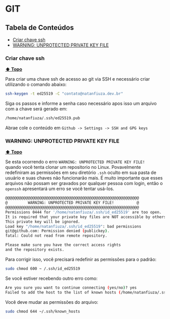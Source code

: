 # GIT

## Tabela de Conteúdos
  
- [Criar chave ssh](#criar-chave-ssh)
- [WARNING: UNPROTECTED PRIVATE KEY FILE](#warning-unprotected-private-key-file)
  

### Criar chave ssh 
**[⬆ Topo](#tabela-de-conteúdos)**

Para criar uma chave ssh de acesso ao git via SSH e necessário criar utilizando o comando abaixo:

```bash
ssh-keygen -t ed25519 -C "contato@natanfiuza.dev.br"
```
Siga os passos e informe a senha caso necessário apos isso um arquivo com a chave será gerado em:
```bash
/home/natanfiuza/.ssh/ed25519.pub
```
Abrae cole o conteúdo em `Github -> Settings -> SSH and GPG keys`  

### WARNING: UNPROTECTED PRIVATE KEY FILE
**[⬆ Topo](#tabela-de-conteúdos)**

Se esta ocorrendo o erro ` WARNING: UNPROTECTED PRIVATE KEY FILE!   ` quando você tenta clonar um repositorio no Linux.
Povavelmente redefiniram as permissões em seu diretório `.ssh` oculto em sua pasta de usuário e suas chaves não funcionarão mais. É muito importante que esses arquivos não possam ser gravados por qualquer pessoa com login, então o `openssh` apresentará um erro se você tentar usá-los.

```bash
@@@@@@@@@@@@@@@@@@@@@@@@@@@@@@@@@@@@@@@@@@@@@@@@@@@@@@@@@@@
@         WARNING: UNPROTECTED PRIVATE KEY FILE!          @
@@@@@@@@@@@@@@@@@@@@@@@@@@@@@@@@@@@@@@@@@@@@@@@@@@@@@@@@@@@
Permissions 0444 for '/home/natanfiuza/.ssh/id_ed25519' are too open.
It is required that your private key files are NOT accessible by others.
This private key will be ignored.
Load key "/home/natanfiuza/.ssh/id_ed25519": bad permissions
git@github.com: Permission denied (publickey).
fatal: Could not read from remote repository.

Please make sure you have the correct access rights
and the repository exists.
```

Para corrigir isso, você precisará redefinir as permissões para o padrão:
```bash 
sudo chmod 600 ~ /.ssh/id_ed25519
```

Se você estiver recebendo outro erro como:

```bash
Are you sure you want to continue connecting (yes/no)? yes
Failed to add the host to the list of known hosts (/home/natanfiuza/.ssh/known_hosts).
```
Você deve mudar as permissões do arquivo:
```bash
sudo chmod 644 ~/.ssh/known_hosts
```
